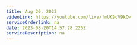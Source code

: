 ```yaml
---
title: Aug 20, 2023
videoLink: https://youtube.com/live/fmUK9oV9kOw
serviceOrderlink: na
date: 2023-08-20T14:57:28.225Z
serviceDescription: n﻿a
---
```

